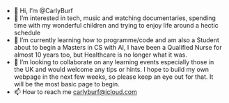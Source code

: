 - 👋 Hi, I’m @CarlyBurf
- 👀 I’m interested in tech, music and watching documentaries, spending time with my wonderful children and trying to enjoy life around a hectic schedule
- 🌱 I’m currently learning how to programme/code and am also a Student about to begin a Masters in CS with AI, I have been a Qualified Nurse for almost 10 years too, but Healthcare is no longer what it was.
- 💞️ I’m looking to collaborate on any learning events especially those in the UK and would welcome any tips or hints. I hope to build my own webpage in the next few weeks, so please keep an eye out for that. It will be the most basic page to begin.
- 📫 How to reach me carlyburf@icloud.com

<!---
CarlyBurf/CarlyBurf is a ✨ special ✨ repository because its `README.md` (this file) appears on your GitHub profile.
You can click the Preview link to take a look at your changes.
--->
